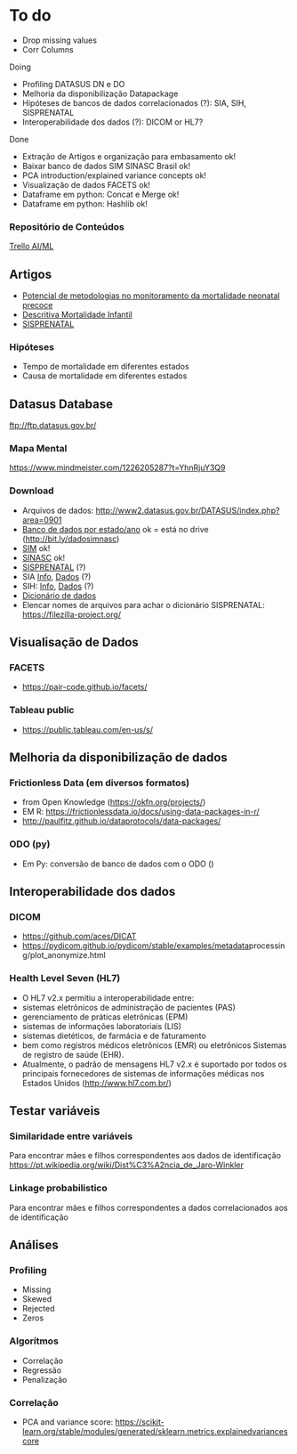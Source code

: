 # To do
- Drop missing values
- Corr Columns

Doing
- Profiling DATASUS DN e DO
- Melhoria da disponibilização Datapackage
- Hipóteses de bancos de dados correlacionados (?): SIA, SIH, SISPRENATAL
- Interoperabilidade dos dados (?): DICOM or HL7?

Done
- Extração de Artigos e organização para embasamento ok!
- Baixar banco de dados SIM SINASC Brasil ok!
- PCA introduction/explained variance concepts ok!
- Visualização de dados FACETS ok!
- Dataframe em python: Concat e Merge ok!
- Dataframe em python: Hashlib ok!

### Repositório de Conteúdos
[Trello AI/ML](https://trello.com/b/GWUMrieb)

## Artigos
- [Potencial de metodologias no monitoramento da mortalidade neonatal precoce](http://www.bibliotecadigital.ufmg.br/dspace/bitstream/handle/1843/ECJS-77GGPX/eliane_de_freitas_drumond_sistemas_de_informa__o_em_sa_de.pdf?sequence=1)
- [Descritiva Mortalidade Infantil](http://jped.elsevier.es/pt-pdf-S225555361830034X)
- [SISPRENATAL](http://www.scielo.br/scielo.php?script=sci_arttext&pid=S0034-89102011000500006)

### Hipóteses
- Tempo de mortalidade em diferentes estados
- Causa de mortalidade em diferentes estados

## Datasus Database 
ftp://ftp.datasus.gov.br/

### Mapa Mental
https://www.mindmeister.com/1226205287?t=YhnRjuY3Q9

### Download 
- Arquivos de dados: http://www2.datasus.gov.br/DATASUS/index.php?area=0901
- [Banco de dados por estado/ano](http://bit.ly/dadosimnasc) ok = está no drive (http://bit.ly/dadosimnasc)
- [SIM](http://www2.datasus.gov.br/DATASUS/index.php?area=0901&item=1&acao=28&pad=31655) ok!
- [SINASC](http://www2.datasus.gov.br/DATASUS/index.php?area=0901&item=1&acao=26&pad=31655) ok!
- [SISPRENATAL](http://www2.datasus.gov.br/DATASUS/index.php?area=0901&item=1&acao=29&pad=31655) (?)
- SIA [Info](http://www2.datasus.gov.br/DATASUS/index.php?area=0202&id=19122), [Dados](http://www2.datasus.gov.br/DATASUS/index.php?area=0901&item=1&acao=22&pad=31655) (?)
- SIH: [Info](http://www2.datasus.gov.br/DATASUS/index.php?area=0202&id=11633), [Dados](http://www2.datasus.gov.br/DATASUS/index.php?area=0901&item=1&acao=25) (?)
- [Dicionário de dados](http://bit.ly/simnasc)
- Elencar nomes de arquivos para achar o dicionário SISPRENATAL: https://filezilla-project.org/


## Visualisação de Dados 

### FACETS
- https://pair-code.github.io/facets/
### Tableau public
- https://public.tableau.com/en-us/s/

## Melhoria da disponibilização de dados

### Frictionless Data (em diversos formatos)
- from Open Knowledge (https://okfn.org/projects/)
- EM R: https://frictionlessdata.io/docs/using-data-packages-in-r/
- http://paulfitz.github.io/dataprotocols/data-packages/

### ODO (py)
- Em Py: conversão de banco de dados com o ODO ()


## Interoperabilidade dos dados

### DICOM
- https://github.com/aces/DICAT</li>
- https://pydicom.github.io/pydicom/stable/examples/metadata</em>processing/plot_anonymize.html

### Health Level Seven (HL7)
- O HL7 v2.x permitiu a interoperabilidade entre: 
-  sistemas eletrônicos de administração de pacientes (PAS)
- gerenciamento de práticas eletrônicas (EPM)
- sistemas de informações laboratoriais (LIS)
- sistemas dietéticos, de farmácia e de faturamento
- bem como registros médicos eletrônicos (EMR) ou eletrônicos Sistemas de registro de saúde (EHR). 
- Atualmente, o padrão de mensagens HL7 v2.x é suportado por todos os principais fornecedores de sistemas de informações médicas nos Estados Unidos (http://www.hl7.com.br/)


## Testar variáveis

### Similaridade entre variáveis 
Para encontrar mães e filhos correspondentes aos dados de identificação
https://pt.wikipedia.org/wiki/Dist%C3%A2ncia_de_Jaro-Winkler

### Linkage probabilistico
Para encontrar mães e filhos correspondentes a dados correlacionados aos de identificação


## Análises

### Profiling
- Missing
- Skewed
- Rejected
- Zeros

###  Algorítmos
- Correlação
- Regressão 
- Penalização

###  Correlação
- PCA and variance score: https://scikit-learn.org/stable/modules/generated/sklearn.metrics.explainedvariancescore

